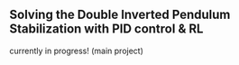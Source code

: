 ## Solving the Double Inverted Pendulum Stabilization with PID control & RL

currently in progress! (main project)
